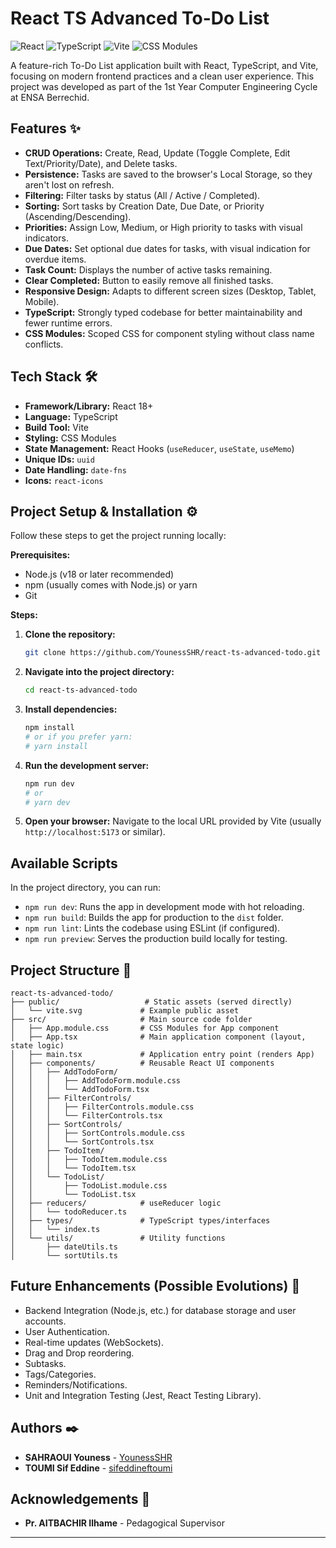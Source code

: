 # React TS Advanced To-Do List

![React](https://img.shields.io/badge/react-%2320232a.svg?style=for-the-badge&logo=react&logoColor=%2361DAFB) ![TypeScript](https://img.shields.io/badge/typescript-%23007ACC.svg?style=for-the-badge&logo=typescript&logoColor=white) ![Vite](https://img.shields.io/badge/vite-%23646CFF.svg?style=for-the-badge&logo=vite&logoColor=white) ![CSS Modules](https://img.shields.io/badge/CSS%20Modules-grey?style=for-the-badge)

A feature-rich To-Do List application built with React, TypeScript, and Vite, focusing on modern frontend practices and a clean user experience. This project was developed as part of the 1st Year Computer Engineering Cycle at ENSA Berrechid.

## Features ✨

*   **CRUD Operations:** Create, Read, Update (Toggle Complete, Edit Text/Priority/Date), and Delete tasks.
*   **Persistence:** Tasks are saved to the browser's Local Storage, so they aren't lost on refresh.
*   **Filtering:** Filter tasks by status (All / Active / Completed).
*   **Sorting:** Sort tasks by Creation Date, Due Date, or Priority (Ascending/Descending).
*   **Priorities:** Assign Low, Medium, or High priority to tasks with visual indicators.
*   **Due Dates:** Set optional due dates for tasks, with visual indication for overdue items.
*   **Task Count:** Displays the number of active tasks remaining.
*   **Clear Completed:** Button to easily remove all finished tasks.
*   **Responsive Design:** Adapts to different screen sizes (Desktop, Tablet, Mobile).
*   **TypeScript:** Strongly typed codebase for better maintainability and fewer runtime errors.
*   **CSS Modules:** Scoped CSS for component styling without class name conflicts.

## Tech Stack 🛠️

*   **Framework/Library:** React 18+
*   **Language:** TypeScript
*   **Build Tool:** Vite
*   **Styling:** CSS Modules
*   **State Management:** React Hooks (`useReducer`, `useState`, `useMemo`)
*   **Unique IDs:** `uuid`
*   **Date Handling:** `date-fns`
*   **Icons:** `react-icons`

## Project Setup & Installation ⚙️

Follow these steps to get the project running locally:

**Prerequisites:**

*   Node.js (v18 or later recommended)
*   npm (usually comes with Node.js) or yarn
*   Git

**Steps:**

1.  **Clone the repository:**
    ```bash
    git clone https://github.com/YounessSHR/react-ts-advanced-todo.git
    ```

2.  **Navigate into the project directory:**
    ```bash
    cd react-ts-advanced-todo
    ```

3.  **Install dependencies:**
    ```bash
    npm install
    # or if you prefer yarn:
    # yarn install
    ```

4.  **Run the development server:**
    ```bash
    npm run dev
    # or
    # yarn dev
    ```

5.  **Open your browser:**
    Navigate to the local URL provided by Vite (usually `http://localhost:5173` or similar).

## Available Scripts

In the project directory, you can run:

*   `npm run dev`: Runs the app in development mode with hot reloading.
*   `npm run build`: Builds the app for production to the `dist` folder.
*   `npm run lint`: Lints the codebase using ESLint (if configured).
*   `npm run preview`: Serves the production build locally for testing.

## Project Structure 📂

```plaintext
react-ts-advanced-todo/
├── public/                   # Static assets (served directly)
│   └── vite.svg             # Example public asset
├── src/                     # Main source code folder
│   ├── App.module.css       # CSS Modules for App component
│   ├── App.tsx              # Main application component (layout, state logic)
│   ├── main.tsx             # Application entry point (renders App)
│   ├── components/          # Reusable React UI components
│   │   ├── AddTodoForm/
│   │   │   ├── AddTodoForm.module.css
│   │   │   └── AddTodoForm.tsx
│   │   ├── FilterControls/
│   │   │   ├── FilterControls.module.css
│   │   │   └── FilterControls.tsx
│   │   ├── SortControls/
│   │   │   ├── SortControls.module.css
│   │   │   └── SortControls.tsx
│   │   ├── TodoItem/
│   │   │   ├── TodoItem.module.css
│   │   │   └── TodoItem.tsx
│   │   └── TodoList/
│   │       ├── TodoList.module.css
│   │       └── TodoList.tsx
│   ├── reducers/            # useReducer logic
│   │   └── todoReducer.ts
│   ├── types/               # TypeScript types/interfaces
│   │   └── index.ts
│   └── utils/               # Utility functions
│       ├── dateUtils.ts
│       └── sortUtils.ts
```

## Future Enhancements (Possible Evolutions) 🚀

*   Backend Integration (Node.js, etc.) for database storage and user accounts.
*   User Authentication.
*   Real-time updates (WebSockets).
*   Drag and Drop reordering.
*   Subtasks.
*   Tags/Categories.
*   Reminders/Notifications.
*   Unit and Integration Testing (Jest, React Testing Library).

## Authors ✒️

*   **SAHRAOUI Youness** - [YounessSHR](https://github.com/YounessSHR)
*   **TOUMI Sif Eddine** - [sifeddineftoumi](https://github.com/sifeddineftoumi)

## Acknowledgements 🙏

*   **Pr. AITBACHIR Ilhame** - Pedagogical Supervisor

---